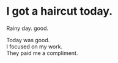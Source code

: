 # I got a haircut today.

Rainy day. good.

Today was good.  
I focused on my work.  
They paid  me a compliment.  